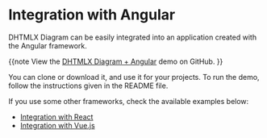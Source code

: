 Integration with Angular
=========================

DHTMLX Diagram can be easily integrated into an application created with the Angular framework. 

{{note View the [DHTMLX Diagram + Angular](https://github.com/DHTMLX/angular-diagram-demo) demo on GitHub. }} 

You can clone or download it, and use it for your projects. To run the demo, follow the instructions given in the README file.

If you use some other frameworks, check the available examples below:

- [Integration with React](common_guides/react_integration.md)
- [Integration with Vue.js](common_guides/vue_integration.md)